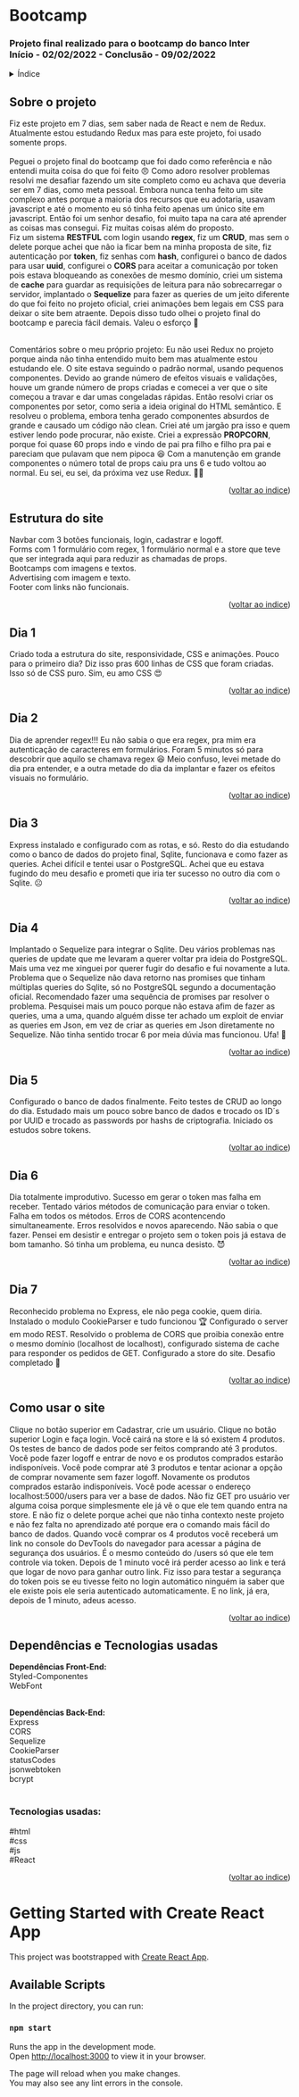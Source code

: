 <h1> Bootcamp</h1>
<h3> Projeto final realizado para o bootcamp do banco Inter
  <br />
Início - 02/02/2022 - Conclusão - 09/02/2022 </h3>

<!-- TABLE OF CONTENTS -->
<details>
  <summary name="indice">Índice</summary>
  <ol>   
    <li><a href="#projeto">Sobre o projeto</a></li>
    <li><a href="#estrutura">Estrutura do site</a></li>
    <li><a href="#dia1">Dia 1</a></li>
    <li><a href="#dia2">Dia 2</a></li>
    <li><a href="#dia3">Dia 3</a></li>
    <li><a href="#dia4">Dia 4</a></li>
    <li><a href="#dia5">Dia 5</a></li>
    <li><a href="#dia6">Dia 6</a></li>
    <li><a href="#dia7">Dia 7</a></li>
    <li><a href="#site">Como usar o site</a></li>
    <li><a href="#tecnologias">Dependências e Tecnologias usadas</a></li>
  </ol>
</details>
<h2 name="projeto"> Sobre o projeto  </h2>
Fiz este projeto em 7 dias, sem saber nada de React e nem de Redux. Atualmente estou estudando Redux mas para este projeto, foi usado somente props.<br /><br /> Peguei o projeto final do bootcamp que foi dado como referência e não entendi muita coisa do que foi feito 😠 Como adoro resolver problemas resolvi me desafiar fazendo um site completo como eu achava que deveria ser em 7 dias, como meta pessoal. Embora nunca tenha feito um site complexo antes porque a maioria dos recursos que eu adotaria, usavam javascript e até o momento eu só tinha feito apenas um único site em javascript. Então foi um senhor desafio, foi muito tapa na cara até aprender as coisas mas consegui. Fiz muitas coisas além do proposto.<br /> Fiz um sistema <strong>RESTFUL</strong> com login usando <strong>regex</strong>, fiz um <strong>CRUD</strong>, mas sem o delete porque achei que não ia ficar bem na minha proposta de site, fiz autenticação por <strong>token</strong>, fiz senhas com <strong>hash</strong>, configurei o banco de dados para usar <strong>uuid</strong>, configurei o <strong>CORS</strong> para aceitar a comunicação por token pois estava bloqueando as conexões de mesmo domínio, criei um sistema de <strong>cache</strong> para guardar as requisições de leitura para não sobrecarregar o servidor, implantado o <strong>Sequelize</strong> para fazer as queries de um jeito diferente do que foi feito no projeto oficial, criei animações bem legais em CSS para deixar o site bem atraente. Depois disso tudo olhei o projeto final do bootcamp e parecia fácil demais. Valeu o esforço 👊
<br /><br />

Comentários sobre o meu próprio projeto: Eu não usei Redux no projeto porque ainda não tinha entendido muito bem mas atualmente estou estudando ele. O site estava seguindo o padrão normal, usando pequenos componentes. Devido ao grande número de efeitos visuais e validações, houve um grande número de props criadas e comecei a ver que o site começou a travar e dar umas congeladas rápidas. Então resolvi criar os componentes por setor, como seria a ideia original do HTML semântico. E resolveu o problema, embora tenha gerado componentes absurdos de grande e causado um código não clean. Criei até um jargão pra isso e quem estiver lendo pode procurar, não existe. Criei a expressão <strong>PROPCORN</strong>, porque foi quase 60 props indo e vindo de pai pra filho e filho pra pai e pareciam que pulavam que nem pipoca 😆 Com a manutenção em grande componentes o número total de props caiu pra uns 6 e tudo voltou ao normal. Eu sei, eu sei, da próxima vez use Redux. 😮‍💨
<p align="right">(<a href="#indice">voltar ao indice</a>)</p>
 
<h2 name="estrutura"> Estrutura do site  </h2>
Navbar com 3 botões funcionais, login, cadastrar e logoff. <br />
Forms com 1 formulário com regex, 1 formulário normal e a store que teve que ser integrada aqui para reduzir as chamadas de props.<br />
Bootcamps com imagens e textos. <br />
Advertising com imagem e texto. <br />
Footer com links não funcionais. <br />
<p align="right">(<a href="#indice">voltar ao indice</a>)</p>

<h2 name="dia1"> Dia 1</h2>
Criado toda a estrutura do site, responsividade, CSS e animações. Pouco para o primeiro dia? Diz isso pras 600 linhas de CSS que foram criadas. Isso só de CSS puro. Sim, eu amo CSS 😍
<p align="right">(<a href="#indice">voltar ao indice</a>)</p>

<h2 name="dia2"> Dia 2</h2>
Dia de aprender regex!!! Eu não sabia o que era regex, pra mim era autenticação de caracteres em formulários. Foram 5 minutos só para descobrir que aquilo se chamava regex 😆
Meio confuso, levei metade do dia pra entender, e a outra metade do dia da implantar e fazer os efeitos visuais no formulário.
<p align="right">(<a href="#indice">voltar ao indice</a>)</p>

<h2 name="dia3">Dia 3</h2>
Express instalado e configurado com as rotas, e só. Resto do dia estudando como o banco de dados do projeto final, Sqlite, funcionava e como fazer as queries. Achei difícil e tentei usar o PostgreSQL. Achei que eu estava fugindo do meu desafio e prometi que iria ter sucesso no outro dia com o Sqlite. ☹️
<p align="right">(<a href="#indice">voltar ao indice</a>)</p>

<h2 name="di4">Dia 4</h2>
Implantado o Sequelize para integrar o Sqlite. Deu vários problemas nas queries de update que me levaram a querer voltar pra ideia do PostgreSQL. Mais uma vez me xinguei por querer fugir do desafio e fui novamente a luta. Problema que o Sequelize não dava retorno nas promises que tinham múltiplas queries do Sqlite, só no PostgreSQL segundo a documentação oficial. Recomendado fazer uma sequência de promises par resolver o problema. Pesquisei mais um pouco porque não estava afim de fazer as queries, uma a uma, quando alguém disse ter achado um exploit de enviar as queries em Json, em vez de criar as queries em Json diretamente no Sequelize. Não tinha sentido trocar 6 por meia dúvia mas funcionou. Ufa! 🤡
<p align="right">(<a href="#indice">voltar ao indice</a>)</p>

<h2 name="dia5">Dia 5</h2>
Configurado o banco de dados finalmente. Feito testes de CRUD ao longo do dia. Estudado mais um pouco sobre banco de dados e trocado os ID´s por UUID e trocado as passwords por hashs de criptografia. Iniciado os estudos sobre tokens.
<p align="right">(<a href="#indice">voltar ao indice</a>)</p>

<h2 name="dia6">Dia 6</h2>
Dia totalmente improdutivo. Sucesso em gerar o token mas falha em receber. Tentado vários métodos de comunicação para enviar o token. Falha em todos os métodos. Erros de CORS acontencendo simultaneamente. Erros resolvidos e novos aparecendo. Não sabia o que fazer. Pensei em desistir e entregar o projeto sem o token pois já estava de bom tamanho. Só tinha um problema, eu nunca desisto. 😈
<p align="right">(<a href="#indice">voltar ao indice</a>)</p>

<h2 name="dia7">Dia 7</h2>
Reconhecido problema no Express, ele não pega cookie, quem diria. Instalado o modulo CookieParser e tudo funcionou 🏆 Configurado o server em modo REST. Resolvido o problema de CORS que proibia conexão entre o mesmo domínio (localhost de localhost), configurado sistema de cache para responder os pedidos de GET. Configurado a store do site. Desafio completado 👏
<p align="right">(<a href="#indice">voltar ao indice</a>)</p>

<h2 name="site">Como usar o site</h2>
Clique no botão superior em Cadastrar, crie um usuário. Clique no botão superior Login e faça login. Você cairá na store e lá só existem 4 produtos. Os testes de banco de dados pode ser feitos comprando até 3 produtos. Você pode fazer logoff e entrar de novo e os produtos comprados estarão indisponíveis. Você pode comprar até 3 produtos e tentar acionar a opção de comprar novamente sem fazer logoff. Novamente os produtos comprados estarão indisponíveis. Você pode acessar o endereço localhost:5000/users para ver a base de dados. Não fiz GET pro usuário ver alguma coisa porque simplesmente ele já vê o que ele tem quando entra na store. E não fiz o delete porque achei que não tinha contexto neste projeto e não fez falta no aprendizado até porque era o comando mais fácil do banco de dados. Quando você comprar os 4 produtos você receberá um link no console do DevTools do navegador para acessar a página de segurança dos usuários. É o mesmo conteúdo do /users só que ele tem controle via token. Depois de 1 minuto você irá perder acesso ao link e terá que logar de novo para ganhar outro link. Fiz isso para testar a segurança do token pois se eu tivesse feito no login automático ninguém ia saber que ele existe pois ele seria autenticado automaticamente. E no link, já era, depois de 1 minuto, adeus acesso.
<p align="right">(<a href="#indice">voltar ao indice</a>)</p>

<h2 name="tecnologias">Dependências e Tecnologias usadas</h2>
<strong>Dependências Front-End:</strong><br />
Styled-Componentes<br />
WebFont<br /><br />

<strong>Dependências Back-End:</strong><br />
Express<br />
CORS<br />
Sequelize<br />
CookieParser<br />
statusCodes<br />
jsonwebtoken<br />
bcrypt<br /><br />

<h3>Tecnologias usadas:</h3>
#html
<br />
#css
<br />
#js
<br />
#React
<p align="right">(<a href="#indice">voltar ao indice</a>)</p>


# Getting Started with Create React App

This project was bootstrapped with [Create React App](https://github.com/facebook/create-react-app).

## Available Scripts

In the project directory, you can run:

### `npm start`

Runs the app in the development mode.\
Open [http://localhost:3000](http://localhost:3000) to view it in your browser.

The page will reload when you make changes.\
You may also see any lint errors in the console.

